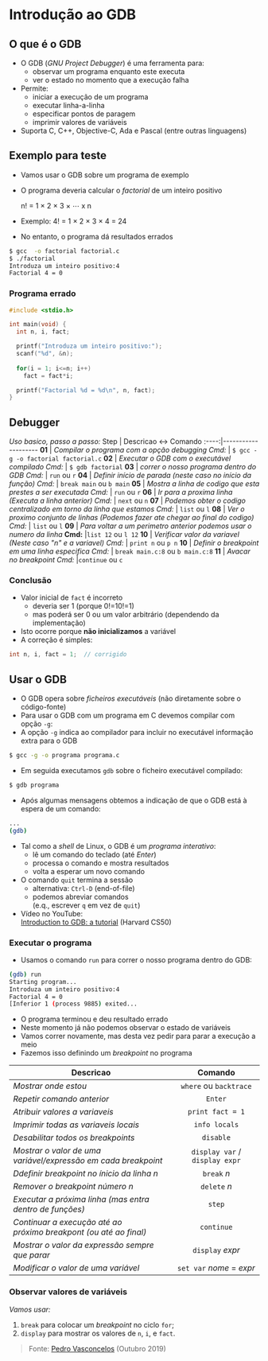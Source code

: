 # Introdução ao GDB

## O que é o GDB

-   O GDB (_GNU Project Debugger_) é uma ferramenta para:
    -   observar um programa enquanto este executa
    -   ver o estado no momento que a execução falha
-   Permite:
    -   iniciar a execução de um programa
    -   executar linha-a-linha
    -   especificar pontos de paragem
    -   imprimir valores de variáveis
-   Suporta C, C++, Objective-C, Ada e Pascal (entre outras linguagens)

## Exemplo para teste

-   Vamos usar o GDB sobre um programa de exemplo
-   O programa deveria calcular o _factorial_ de um inteiro positivo
    
    n! = 1 × 2 × 3 × ⋯ x n
    
-   Exemplo: 4! = 1 × 2 × 3 × 4 = 24
-   No entanto, o programa dá resultados errados

```sh
$ gcc  -o factorial factorial.c
$ ./factorial
Introduza um inteiro positivo:4
Factorial 4 = 0
```

### Programa errado

```c
#include <stdio.h>

int main(void) {
  int n, i, fact;

  printf("Introduza um inteiro positivo:");
  scanf("%d", &n);
  
  for(i = 1; i<=n; i++) 
    fact = fact*i;

  printf("Factorial %d = %d\n", n, fact);
}
```

## Debugger 
*Uso basico, passo a passo:*
Step | Descricao <-> Comando
:----:|--------------------
**01** | *Compilar o programa com a opção debugging*
*Cmd:* | `$ gcc -g -o factorial factorial.c`
**02** | *Executar o GDB com o executável compilado*
*Cmd:* | `$ gdb factorial`
**03** | *correr o nosso programa dentro do GDB*
*Cmd:* | `run` ou `r`
**04** | *Definir início de parada (neste caso no início da função)*
*Cmd:* | `break main` ou `b main`
**05** | *Mostra a linha de codigo que esta prestes a ser executada*
*Cmd:* | `run` ou `r`
**06** | *Ir para a proxima linha (Executa a linha anterior)*
*Cmd:* | `next` ou `n`
**07** | *Podemos obter o codigo centralizado em torno da linha que estamos*
*Cmd:* | `list` ou `l`
**08** | *Ver o proximo conjunto de linhas (Podemos fazer ate chegar ao final do codigo)*
*Cmd:* | `list` ou `l`
**09** | *Para voltar a um perimetro anterior podemos usar o numero da linha*
**Cmd:** |`list 12` ou `l 12`
**10** | *Verificar valor da variavel (Neste caso "n" e a variavel)*
*Cmd:* | `print n` ou `p n`
**10** | *Definir o breakpoint em uma linha especifica*
*Cmd:* | `break main.c:8` ou `b main.c:8`
**11** | *Avacar no breakpoint*
*Cmd:* |`continue` ou `c`

### Conclusão

-   Valor inicial de `fact` é incorreto
    -   deveria ser 1 (porque 0!=10!=1)
    -   mas poderá ser 0 ou um valor arbitrário (dependendo da implementação)
-   Isto ocorre porque **não inicializamos** a variável
-   A correção é simples:

```c
int n, i, fact = 1;  // corrigido
```

## Usar o GDB

-   O GDB opera sobre _ficheiros executáveis_ (não diretamente sobre o código-fonte)
-   Para usar o GDB com um programa em C devemos compilar com opção `-g`:
-   A opção `-g` indica ao compilador para incluir no executável informação extra para o GDB

```sh
$ gcc -g -o programa programa.c
```

-   Em seguida executamos `gdb` sobre o ficheiro executável compilado:

```sh
$ gdb programa
```

-   Após algumas mensagens obtemos a indicação de que o GDB está à espera de um comando:

```sh
...
(gdb) 
```

-   Tal como a _shell_ de Linux, o GDB é um _programa interativo_:
    -   lê um comando do teclado (até _Enter_)
    -   processa o comando e mostra resultados
    -   volta a esperar um novo comando
-   O comando `quit` termina a sessão
    -   alternativa: `Ctrl-D` (end-of-file)
    -   podemos abreviar comandos  
        (e.q., escrever `q` em vez de `quit`)
-   Vídeo no YouTube:  
    [Introduction to GDB: a tutorial](https://youtu.be/sCtY--xRUyI) (Harvard CS50)

### Executar o programa
- Usamos o comando `run` para correr o nosso programa dentro do GDB:

```sh
(gdb) run
Starting program...
Introduza um inteiro positivo:4
Factorial 4 = 0
[Inferior 1 (process 9885) exited...
```

-   O programa terminou e deu resultado errado
-   Neste momento já não podemos observar o estado de variáveis
-   Vamos correr novamente, mas desta vez pedir para parar a execução a meio
-   Fazemos isso definindo um _breakpoint_ no programa

Descricao | Comando
----------|:------:
*Mostrar onde estou* | `where` ou `backtrace`
*Repetir comando anterior* | `Enter`
*Atribuir valores a variaveis* | `print fact = 1`
*Imprimir todas as variaveis locais* | `info locals`
*Desabilitar todos os breakpoints* | `disable`
*Mostrar o valor de uma variável/expressão em cada breakpoint* | `display var` / `display expr`
*Ddefinir breakpoint no ínicio da linha n* | `break` _n_
*Remover o breakpoint número n* | `delete` _n_
*Executar a próxima linha (mas entra dentro de funções)* | `step`
*Continuar a execução até ao próximo breakpont (ou até ao final)* | `continue`
*Mostrar o valor da expressão sempre que parar* | `display` _expr_
*Modificar o valor de uma variável* | `set var` _nome_ = _expr_

### Observar valores de variáveis

*Vamos usar:*
1.  `break` para colocar um _breakpoint_ no ciclo `for`;
2.  `display` para mostrar os valores de `n`, `i`, e `fact`.

>Fonte: [Pedro Vasconcelos](https://www.dcc.fc.up.pt/~pbv/aulas/progimp/teoricas/teorica12.html) (Outubro 2019) 